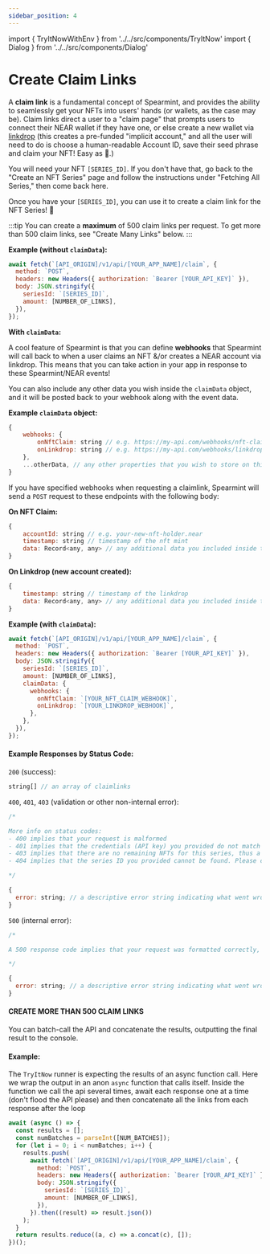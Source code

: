 ```yaml
---
sidebar_position: 4
---
```


import { TryItNowWithEnv } from '../../src/components/TryItNow'
import { Dialog } from '../../src/components/Dialog'

# Create Claim Links

A **claim link** is a fundamental concept of Spearmint, and provides the ability to seamlessly get your NFTs into users' hands (or wallets, as the case may be). Claim links direct a user to a "claim page" that prompts users to connect their NEAR wallet if they have one, or else create a new wallet via [linkdrop](https://github.com/near/near-linkdrop) (this creates a pre-funded "implicit account," and all the user will need to do is choose a human-readable Account ID, save their seed phrase and claim your NFT! Easy as 🥧.)

You will need your NFT `[SERIES_ID]`. If you don't have that, go back to the "Create an NFT Series" page and follow the instructions under "Fetching All Series," then come back here.

Once you have your `[SERIES_ID]`, you can use it to create a claim link for the NFT Series! 🎉

:::tip
You can create a **maximum** of 500 claim links per request. To get more than 500 claim links, see "Create Many Links" below.
:::

**Example (without `claimData`):**

```js
await fetch(`[API_ORIGIN]/v1/api/[YOUR_APP_NAME]/claim`, {
  method: `POST`,
  headers: new Headers({ authorization: `Bearer [YOUR_API_KEY]` }),
  body: JSON.stringify({
    seriesId: `[SERIES_ID]`,
    amount: [NUMBER_OF_LINKS],
  }),
});
```

<TryItNowWithEnv />

**With `claimData`:**

A cool feature of Spearmint is that you can define **webhooks** that Spearmint will call back to when a user claims an NFT &/or creates a NEAR account via linkdrop. This means that you can take action in your app in response to these Spearmint/NEAR events!

You can also include any other data you wish inside the `claimData` object, and it will be posted back to your webhook along with the event data.

**Example `claimData` object:**

```js
{
	webhooks: {
		onNftClaim: string // e.g. https://my-api.com/webhooks/nft-claimed
		onLinkdrop: string // e.g. https://my-api.com/webhooks/linkdrop
	},
	...otherData, // any other properties that you wish to store on this claim object
}
```

If you have specified webhooks when requesting a claimlink, Spearmint will send a `POST` request to these endpoints with the following body:

**On NFT Claim:**

```js
{
	accountId: string // e.g. your-new-nft-holder.near
	timestamp: string // timestamp of the nft mint
	data: Record<any, any> // any additional data you included inside the `claimData` object when initially requesting the claimlink
}
```

**On Linkdrop (new account created):**

```js
{
	timestamp: string // timestamp of the linkdrop
	data: Record<any, any> // any additional data you included inside the `claimData` object when initially requesting the claimlink
}
```

**Example (with `claimData`):**

```js
await fetch(`[API_ORIGIN]/v1/api/[YOUR_APP_NAME]/claim`, {
  method: `POST`,
  headers: new Headers({ authorization: `Bearer [YOUR_API_KEY]` }),
  body: JSON.stringify({
    seriesId: `[SERIES_ID]`,
    amount: [NUMBER_OF_LINKS],
    claimData: {
      webhooks: {
        onNftClaim: `[YOUR_NFT_CLAIM_WEBHOOK]`,
        onLinkdrop: `[YOUR_LINKDROP_WEBHOOK]`,
      },
    },
  }),
});
```

<TryItNowWithEnv />

#### Example Responses by Status Code:

`200` (success):

```js
string[] // an array of claimlinks
```

`400`, `401`, `403` (validation or other non-internal error):

```js
/*

More info on status codes:
- 400 implies that your request is malformed
- 401 implies that the credentials (API key) you provided do not match our records for your account
- 403 implies that there are no remaining NFTs for this series, thus a claimlink cannot be generated
- 404 implies that the series ID you provided cannot be found. Please check the series ID and retry the request.

*/

{
  error: string; // a descriptive error string indicating what went wrong and how to resolve the error
}
```

`500` (internal error):

```js
/*

A 500 response code implies that your request was formatted correctly, but there was an internal error completing your request.

*/

{
  error: string; // a descriptive error string indicating what went wrong
}
```

#### CREATE MORE THAN 500 CLAIM LINKS

You can batch-call the API and concatenate the results, outputting the final result to the console.

#### Example:

The `TryItNow` runner is expecting the results of an async function call. Here we wrap the output in an anon `async` function that calls itself. Inside the function we call the api several times, await each response one at a time (don't flood the API please) and then concatenate all the links from each response after the loop

```js
await (async () => {
  const results = [];
  const numBatches = parseInt([NUM_BATCHES]);
  for (let i = 0; i < numBatches; i++) {
    results.push(
      await fetch(`[API_ORIGIN]/v1/api/[YOUR_APP_NAME]/claim`, {
        method: `POST`,
        headers: new Headers({ authorization: `Bearer [YOUR_API_KEY]` }),
        body: JSON.stringify({
          seriesId: `[SERIES_ID]`,
          amount: [NUMBER_OF_LINKS],
        }),
      }).then((result) => result.json())
    );
  }
  return results.reduce((a, c) => a.concat(c), []);
})();
```

<TryItNowWithEnv />

<Dialog />
